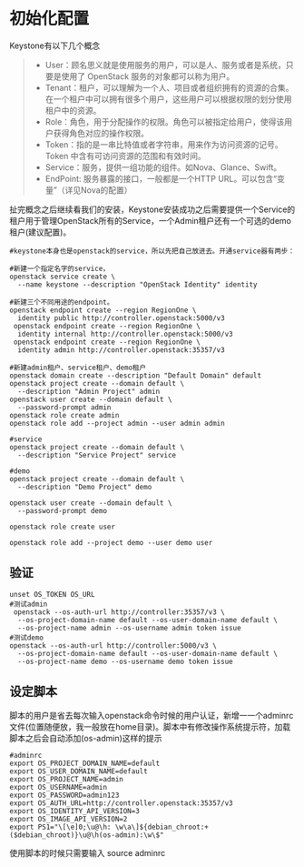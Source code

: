# 初始化配置
Keystone有以下几个概念

>- User：顾名思义就是使用服务的用户，可以是人、服务或者是系统，只要是使用了 OpenStack 服务的对象都可以称为用户。
>- Tenant：租户，可以理解为一个人、项目或者组织拥有的资源的合集。在一个租户中可以拥有很多个用户，这些用户可以根据权限的划分使用租户中的资源。
>- Role：角色，用于分配操作的权限。角色可以被指定给用户，使得该用户获得角色对应的操作权限。
>- Token：指的是一串比特值或者字符串，用来作为访问资源的记号。Token 中含有可访问资源的范围和有效时间。
>- Service：服务，提供一组功能的组件。如Nova、Glance、Swift。
>- EndPoint: 服务暴露的接口，一般都是一个HTTP URL。可以包含“变量”（详见Nova的配置）

扯完概念之后继续看我们的安装，Keystone安装成功之后需要提供一个Service的租户用于管理OpenStack所有的Service，一个Admin租户还有一个可选的demo租户(建议配置)。

```
#keystone本身也是openstack的service，所以先把自己放进去。开通service器有两步：

#新建一个指定名字的service，
openstack service create \
  --name keystone --description "OpenStack Identity" identity
  
#新建三个不同用途的endpoint。
openstack endpoint create --region RegionOne \
  identity public http://controller.openstack:5000/v3
 openstack endpoint create --region RegionOne \
  identity internal http://controller.openstack:5000/v3
 openstack endpoint create --region RegionOne \
  identity admin http://controller.openstack:35357/v3

#新建admin租户、service租户、demo租户
openstack domain create --description "Default Domain" default
openstack project create --domain default \
  --description "Admin Project" admin
openstack user create --domain default \
  --password-prompt admin
openstack role create admin
openstack role add --project admin --user admin admin

#service
openstack project create --domain default \
  --description "Service Project" service

#demo
openstack project create --domain default \
  --description "Demo Project" demo
  
openstack user create --domain default \
  --password-prompt demo
  
openstack role create user

openstack role add --project demo --user demo user
```

## 验证
```
unset OS_TOKEN OS_URL
#测试admin
 openstack --os-auth-url http://controller:35357/v3 \
  --os-project-domain-name default --os-user-domain-name default \
  --os-project-name admin --os-username admin token issue
#测试demo
openstack --os-auth-url http://controller:5000/v3 \
  --os-project-domain-name default --os-user-domain-name default \
  --os-project-name demo --os-username demo token issue
```
## 设定脚本
脚本的用户是省去每次输入openstack命令时候的用户认证，新增一一个adminrc文件(位置随便放，我一般放在home目录)。脚本中有修改操作系统提示符，加载脚本之后会自动添加(os-admin)这样的提示
```
#adminrc
export OS_PROJECT_DOMAIN_NAME=default
export OS_USER_DOMAIN_NAME=default
export OS_PROJECT_NAME=admin
export OS_USERNAME=admin
export OS_PASSWORD=admin123
export OS_AUTH_URL=http://controller.openstack:35357/v3
export OS_IDENTITY_API_VERSION=3
export OS_IMAGE_API_VERSION=2
export PS1="\[\e]0;\u@\h: \w\a\]${debian_chroot:+($debian_chroot)}\u@\h(os-admin):\w\$"
```
使用脚本的时候只需要输入 source adminrc
